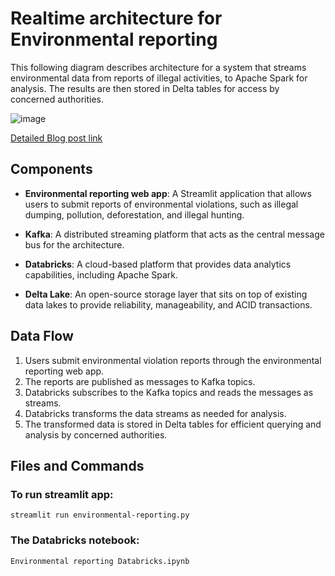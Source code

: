 # Realtime architecture for Environmental reporting

This following diagram describes architecture for a system that streams environmental data from reports of illegal activities, to Apache Spark for analysis. The results are then stored in Delta tables for access by concerned authorities.

![image](https://github.com/mudrap17/realtime-environmental-reporting/assets/76879120/0b00b45c-3636-4ccf-9960-11077d5f578b)


[Detailed Blog post link](https://medium.com/@mudrapatel17/data-engineering-concepts-part-10-stream-processing-with-spark-and-kafka-42a69fd23f0c)

## Components

- **Environmental reporting web app**: A Streamlit application that allows users to submit reports of environmental violations, such as illegal dumping, pollution, deforestation, and illegal hunting.
+ **Kafka**: A distributed streaming platform that acts as the central message bus for the architecture.
- **Databricks**: A cloud-based platform that provides data analytics capabilities, including Apache Spark.
+ **Delta Lake**: An open-source storage layer that sits on top of existing data lakes to provide reliability, manageability, and ACID transactions.

## Data Flow

1. Users submit environmental violation reports through the environmental reporting web app.
2. The reports are published as messages to Kafka topics.
3. Databricks subscribes to the Kafka topics and reads the messages as streams.
4. Databricks transforms the data streams as needed for analysis.
5. The transformed data is stored in Delta tables for efficient querying and analysis by concerned authorities.

## Files and Commands

### To run streamlit app: 
``` streamlit run environmental-reporting.py  ```

### The Databricks notebook: 
``` Environmental reporting Databricks.ipynb ```
